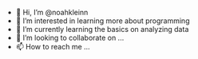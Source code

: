 - 👋 Hi, I’m @noahkleinn
- 👀 I’m interested in learning more about programming
- 🌱 I’m currently learning the basics on analyzing data
- 💞️ I’m looking to collaborate on ...
- 📫 How to reach me ...

<!---
noahkleinn/noahkleinn is a ✨ special ✨ repository because its `README.md` (this file) appears on your GitHub profile.
You can click the Preview link to take a look at your changes.
--->
